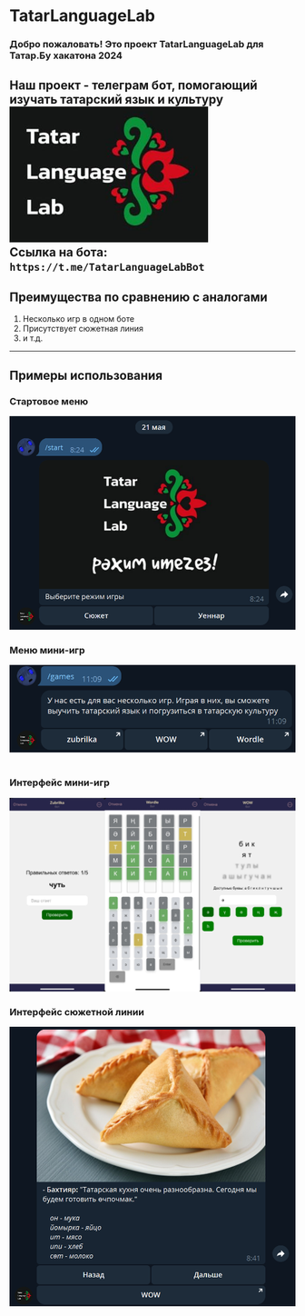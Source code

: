 # TatarLanguageLab
### Добро пожаловать! Это проект TatarLanguageLab для Татар.Бу хакатона 2024
Наш проект - телеграм бот, помогающий изучать татарский язык и культуру
![](photos/logo.jpg)
<br> Ссылка на бота: `https://t.me/TatarLanguageLabBot` </br>
---
## Преимущества по сравнению с аналогами
1. Несколько игр в одном боте
2. Присутствует сюжетная линия
3. и т.д.
---
## Примеры использования
### Стартовое меню
![старт](photos/start.png)

### Меню мини-игр
![старт](photos/games_menu.png)
<br> 
<br>
### Интерфейс мини-игр

![старт](photos/allgames.jpg)

### Интерфейс сюжетной линии
![старт](photos/triangles.png)
